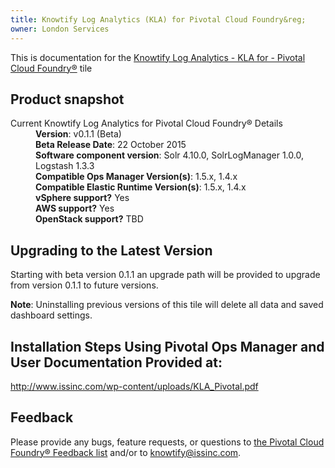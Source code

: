 ```yaml
---
title: Knowtify Log Analytics (KLA) for Pivotal Cloud Foundry&reg;
owner: London Services
---
```


This is documentation for the [Knowtify Log Analytics - KLA for - Pivotal Cloud Foundry&reg;](https://network.pivotal.io/products/p-knowtify) tile

## Product snapshot

<dl>
<dt>Current Knowtify Log Analytics for Pivotal Cloud Foundry&reg; Details</dt>
<dd><strong>Version</strong>: v0.1.1 (Beta) </dd>
<dd><strong>Beta Release Date</strong>: 22 October 2015</dd>
<dd><strong>Software component version</strong>: Solr 4.10.0, SolrLogManager 1.0.0, Logstash 1.3.3 </dd>
<dd><strong>Compatible Ops Manager Version(s)</strong>: 1.5.x, 1.4.x</dd>
<dd><strong>Compatible Elastic Runtime Version(s)</strong>: 1.5.x, 1.4.x</dd>
<dd><strong>vSphere support?</strong> Yes</dd>
<dd><strong>AWS support?</strong> Yes</dd>
<dd><strong>OpenStack support?</strong> TBD </dd>
</dl>

## Upgrading to the Latest Version

Starting with beta version 0.1.1 an upgrade path will be provided  to upgrade from version 0.1.1 to future versions.

<p class="note"><strong>Note</strong>: Uninstalling previous versions of this tile will delete all data and saved dashboard settings.</p>

## Installation Steps Using Pivotal Ops Manager and User Documentation Provided at:

   http://www.issinc.com/wp-content/uploads/KLA_Pivotal.pdf

## Feedback

Please provide any bugs, feature requests, or questions to [the Pivotal Cloud Foundry&reg; Feedback list](mailto:pivotal-cf-feedback@pivotal.io) and/or to knowtify@issinc.com.

